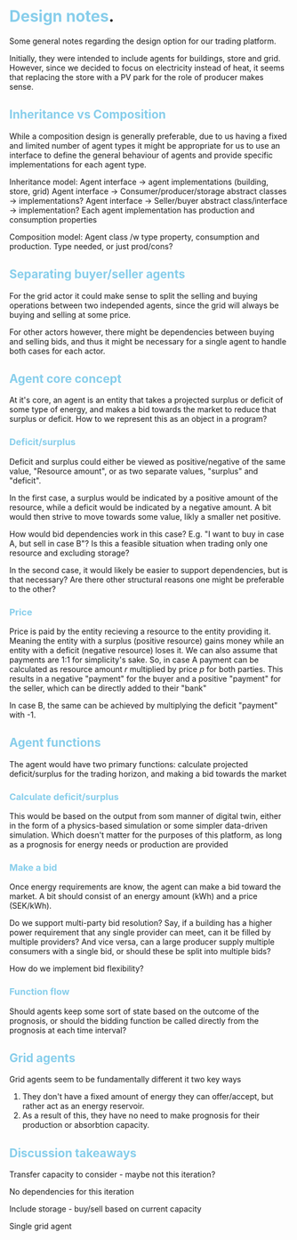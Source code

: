 #  <span style="color:SkyBlue">Design notes</span>.
Some general notes regarding the design option for our trading platform.

Initially, they were intended to include agents for buildings, store and grid. However, since we decided to focus on electricity instead of heat, it seems that replacing the store with a PV park for the role of producer makes sense.

##  <span style="color:SkyBlue">Inheritance vs Composition</span>
While a composition design is generally preferable, due to us having a fixed and limited number of agent types it might be appropriate for us to use an interface to define the general behaviour of agents and provide specific implementations for each agent type.

Inheritance model:
Agent interface -> agent implementations (building, store, grid)
Agent interface -> Consumer/producer/storage abstract classes -> implementations?
Agent interface -> Seller/buyer abstract class/interface -> implementation?
Each agent implementation has production and consumption properties

Composition model:
Agent class /w type property, consumption and production.
Type needed, or just prod/cons?

##  <span style="color:SkyBlue">Separating buyer/seller agents</span>
For the grid actor it could make sense to split the selling and buying operations between two independed agents, since the grid will always be buying and selling at some price.

For other actors however, there might be dependencies between buying and selling bids, and thus it might be necessary for a single agent to handle both cases for each actor.


##  <span style="color:SkyBlue">Agent core concept</span>
At it's core, an agent is an entity that takes a projected surplus or deficit of some type of energy, and makes a bid towards the market to reduce that surplus or deficit. How to we represent this as an object in a program?

###  <span style="color:SkyBlue">Deficit/surplus</span>
Deficit and surplus could either be viewed as positive/negative of the same value, "Resource amount", or as two separate values, "surplus" and "deficit".

In the first case, a surplus would be indicated by a positive amount of the resource, while a deficit would be indicated by a negative amount. A bit would then strive to move towards some value, likly a smaller net positive.

How would bid dependencies work in this case? E.g. "I want to buy in case A, but sell in case B"? Is this a feasible situation when trading only one resource and excluding storage?

In the second case, it would likely be easier to support dependencies, but is that necessary? Are there other structural reasons one might be preferable to the other?

###  <span style="color:SkyBlue">Price</span>
Price is paid by the entity recieving a resource to the entity providing it. Meaning the entity with a surplus (positive resource) gains money while an entity with a deficit (negative resource) loses it. We can also assume that payments are 1:1 for simplicity's sake. So, in case A payment can be calculated as resource amount *r* multiplied by price *p* for both parties. This results in a negative "payment" for the buyer and a positive "payment" for the seller, which can be directly added to their "bank"

In case B, the same can be achieved by multiplying the deficit "payment" with -1.

##  <span style="color:SkyBlue">Agent functions</span>
The agent would have two primary functions: calculate projected deficit/surplus for the trading horizon, and making a bid towards the market

###  <span style="color:SkyBlue">Calculate deficit/surplus</span>
This would be based on the output from som manner of digital twin, either in the form of a physics-based simulation or some simpler data-driven simulation. Which doesn't matter for the purposes of this platform, as long as a prognosis for energy needs or production are provided

###  <span style="color:SkyBlue">Make a bid</span>
Once energy requirements are know, the agent can make a bid toward the market. A bit should consist of an energy amount (kWh) and a price (SEK/kWh).

Do we support multi-party bid resolution? Say, if a building has a higher power requirement that any single provider can meet, can it be filled by multiple providers? And vice versa, can a large producer supply multiple consumers with a single bid, or should these be split into multiple bids?

How do we implement bid flexibility? 

### <span style="color:SkyBlue">Function flow </span>
Should agents keep some sort of state based on the outcome of the prognosis, or should the bidding function be called directly from the prognosis at each time interval?

##  <span style="color:SkyBlue">Grid agents</span>
Grid agents seem to be fundamentally different it two key ways
1. They don't have a fixed amount of energy they can offer/accept, but rather act as an energy reservoir.
2. As a result of this, they have no need to make prognosis for their production or absorbtion capacity.

## <span style="color:SkyBlue">Discussion takeaways </span>

Transfer capacity to consider - maybe not this iteration?

No dependencies for this iteration

Include storage - buy/sell based on current capacity

Single grid agent
